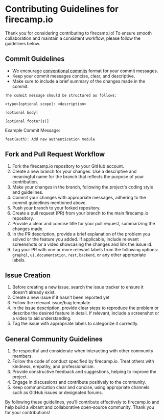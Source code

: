 # Contributing Guidelines for firecamp.io

Thank you for considering contributing to firecamp.io! To ensure smooth collaboration and maintain a consistent workflow, please follow the guidelines below.

## Commit Guidelines

- We encourage [conventional commits](https://www.conventionalcommits.org/en/v1.0.0/) format for your commit messages.
- Keep your commit messages concise, clear, and descriptive.
- Make sure to include a brief summary of the changes made in the commit.

```
The commit message should be structured as follows:

<type>[optional scope]: <description>

[optional body]

[optional footer(s)]

```
Example Commit Message:

```
feat(auth): Add new authentication module

```

## Fork and Pull Request Workflow

1. Fork the firecamp.io repository to your GitHub account.
2. Create a new branch for your changes. Use a descriptive and meaningful name for the branch that reflects the purpose of your contribution.
3. Make your changes in the branch, following the project's coding style and guidelines.
4. Commit your changes with appropriate messages, adhering to the commit guidelines mentioned above.
5. Push your branch to your forked repository.
6. Create a pull request (PR) from your branch to the main firecamp.io repository.
7. Provide a clear and concise title for your pull request, summarizing the changes made.
8. In the PR description, provide a brief explanation of the problem you solved or the feature you added. If applicable, include relevant screenshots or a video showcasing the changes and link the issue id.
9. Tag your PR with one or more relevant labels from the following options: `graphql`, `ui`, `documentation`, `rest`, `backend`, or any other appropriate labels.


## Issue Creation

1. Before creating a new issue, search the issue tracker to ensure it doesn't already exist.
2. Create a new issue if it hasn't been reported yet
3. Follow the relevant issue/bug template   
4. In the issue description, provide clear steps to reproduce the problem or describe the desired feature in detail. If relevant, include a screenshot or a video to aid understanding.
5. Tag the issue with appropriate labels to categorize it correctly.


## General Community Guidelines

1. Be respectful and considerate when interacting with other community members.
2. Follow the code of conduct specified by firecamp.io. Treat others with kindness, empathy, and professionalism.
3. Provide constructive feedback and suggestions, helping to improve the project.
4. Engage in discussions and contribute positively to the community.
5. Keep communication clear and concise, using appropriate channels such as GitHub issues or designated forums.

By following these guidelines, you'll contribute effectively to firecamp.io and help build a vibrant and collaborative open-source community. Thank you for your contributions!
